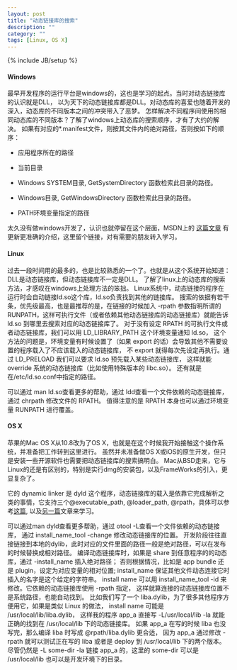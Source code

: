 ```yaml
---
layout: post
title: "动态链接库的搜索"
description: ""
category: ""
tags: [Linux, OS X]
---
```

{% include JB/setup %}



#### Windows

最早开发程序的运行平台是windows的，这也是学习的起点。当时对动态链接库的认识就是DLL，
以为天下的动态链接库都是DLL。对动态库的喜爱也随着开发的深入，动态库的不同版本之间的冲突带入了恶梦。
怎样解决不同程序间使用的相同动态库的不同版本？了解了windows上动态库的搜索顺序，才有了大约的解决。
如果有对应的\*.manifest文件，则按其文件内的绝对路径，否则按如下的顺序：

* 应用程序所在的路径

* 当前目录

* Windows SYSTEM目录, GetSystemDirectory 函数检索此目录的路径。

* Windows目录, GetWindowsDirectory 函数检索此目录的路径。

* PATH环境变量指定的路径

太久没有做windows开发了，认识也就停留在这个层面，MSDN上的
[这篇文章](http://msdn.microsoft.com/en-us/library/ms682586%28VS.85%29.aspx)
有更新更准确的介绍，这里留个链接，对有需要的朋友转入学习。

#### Linux

过去一段时间用的最多的，也是比较熟悉的一个了。也就是从这个系统开始知道：DLL是动态链接库，但动态链接库不一定是DLL。
了解了linux上的动态库的搜索方法，才感叹在windows上处理方法的笨拙。
Linux系统中，动态链接的程序在运行时会自动链接ld.so这个库，ld.so负责找到其他的链接库。
搜索的依据有若干条，优先级最高，也是最推荐的是，在链接的时候加入 -rpath 参数指明所谓的 RUNPATH，这样可执行文件（或者依赖其他动态链接库的动态链接库）就能告诉 ld.so 到哪里去搜索对应的动态链接库了。
对于没有设定 RPATH 的可执行文件或者动态链接库，我们可以用 LD_LIBRARY_PATH 这个环境变量通知 ld.so，
这个方法的问题是，环境变量有时候设置了（如果 export 的话）会导致其他不需要设置的程序载入了不应该载入的动态链接库，
不 export 就得每次先设定再执行。通过 LD_PRELOAD 我们可以要求 ld.so 预先载入某些动态链接库，
这样就能 override 系统的动态链接库（比如使用特殊版本的 libc.so）。
还有就是在/etc/ld.so.conf中指定的路径。

可以通过 man ld.so查看更多的帮助，通过 ldd查看一个文件依赖的动态链接库，通过 chrpath 修改文件的 RPATH。
值得注意的是 RPATH 本身也可以通过环境变量 RUNPATH 进行覆盖。

#### OS X

苹果的Mac OS X从10.8改为了OS X，也就是在这个时候我开始接触这个操作系统，并准备把工作转到这里进行。
虽然并未准备做OS X或iOS的原生开发，但只是安装一些开源软件也需要把动态链接库的搜索搞明白。
Mac从BSD走来，它与Linux的还是有区别的，特别是实行dmg的安装包，以及FrameWorks的引入，更显复杂了。

它的 dynamic linker 是 dyld 这个程序，动态链接库的载入是依靠它完成解析之类的事情，它支持三个@executable_path,
@loader_path, @rpath，具体可以参考[这篇](https://wincent.com/wiki/@executable_path,_@load_path_and_@rpath),
以及[另一篇](http://www.dribin.org/dave/blog/archives/2009/11/15/rpath/)文章来学习。

可以通过man dyld查看更多帮助，通过 otool -L查看一个文件依赖的动态链接库，
通过 install_name_tool -change 修改动态链接库的位置。
开发阶段往往直接链接到本地的dylib，此时对应的文件里面的路径一般是绝对路径，可以在发布的时候替换成相对路径。
编译动态链接库时，如果是 share 到任意程序的的动态库，通过 -install_name 插入绝对路径；
否则根据情况，比如是 app bundle 还是 plugin，设定为对应变量的相对位置;
install_name 保证其他文件动态连接它时插入的名字是这个给定的字符串。
install name 可以用 install_name_tool -id 来修改。它依赖的动态链接库使用 -rpath 指定，
这样就算连接的动态链接库位置不是系统路径，也能自动找到。
比如我们写了一个 liba.dylib，为了很多其他程序方便用它，如果是类似 Linux 的做法，
install name 可能是 /usr/local/lib/liba.dylib，
这样我的程序 app_a 直接写 -L/usr/local/lib -la 就能正确的找到在 /usr/local/lib 下的动态链接库。
如果 app_a 在写的时候 liba 也没写完，那么编译 liba 时写成 @rpath/liba.dylib 更合适，
因为 app_a 通过修改 -rpath 就可以测试正在写的 liba 或者是 deploy 到 /usr/local/lib 下的两个版本。
尽管仍然是 -L some-dir -la 链接 app_a 的，这里的 some-dir 可以是 /usr/local/lib 也可以是开发环境下的目录。










